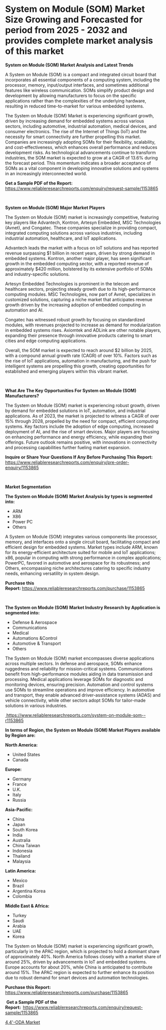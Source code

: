 <p><h1>System on Module (SOM) Market Size Growing and Forecasted for period from 2025 - 2032 and provides complete market analysis of this market</h1></p><p><strong>System on Module (SOM) Market Analysis and Latest Trends</strong></p>
<p><p>A System on Module (SOM) is a compact and integrated circuit board that incorporates all essential components of a computing system, including the processor, memory, input/output interfaces, and sometimes additional features like wireless communication. SOMs simplify product design and development by allowing manufacturers to focus on the specific applications rather than the complexities of the underlying hardware, resulting in reduced time-to-market for various embedded systems.</p><p>The System on Module (SOM) Market is experiencing significant growth, driven by increasing demand for embedded systems across various sectors, including automotive, industrial automation, medical devices, and consumer electronics. The rise of the Internet of Things (IoT) and the necessity for smart connectivity are further propelling this market. Companies are increasingly adopting SOMs for their flexibility, scalability, and cost-effectiveness, which enhances overall performance and reduces development risks. As technological advancements continue to transform industries, the SOM market is expected to grow at a CAGR of 13.6% during the forecast period. This momentum indicates a broader acceptance of SOMs as a vital component in developing innovative solutions and systems in an increasingly interconnected world.</p></p>
<p><strong>Get a Sample PDF of the Report:&nbsp;</strong> <a href="https://www.reliableresearchreports.com/enquiry/request-sample/1153865?utm_campaign=3012&utm_medium=2&utm_source=Github&utm_content=ia&utm_term=26032025&utm_id=system-on-module-som">https://www.reliableresearchreports.com/enquiry/request-sample/1153865</a></p>
<p>&nbsp;</p>
<p><strong>System on Module (SOM) Major Market Players</strong></p>
<p><p>The System on Module (SOM) market is increasingly competitive, featuring key players like Advantech, Kontron, Artesyn Embedded, MSC Technologies (Avnet), and Congatec. These companies specialize in providing compact, integrated computing solutions across various industries, including industrial automation, healthcare, and IoT applications.</p><p>Advantech leads the market with a focus on IoT solutions and has reported revenue surpassing $1 billion in recent years, driven by strong demand in embedded systems. Kontron, another major player, has seen significant growth in the embedded computing sector, with a reported revenue of approximately $420 million, bolstered by its extensive portfolio of SOMs and industry-specific solutions.</p><p>Artesyn Embedded Technologies is prominent in the telecom and healthcare sectors, projecting steady growth due to its high-performance computing modules. MSC Technologies, now part of Avnet, specializes in customized solutions, capturing a niche market that anticipates revenue growth driven by the increasing adoption of embedded computing in automation and AI.</p><p>Congatec has witnessed robust growth by focusing on standardized modules, with revenues projected to increase as demand for modularization in embedded systems rises. Axiomtek and ADLink are other notable players, expanding their presence through innovative products catering to smart cities and edge computing applications.</p><p>Overall, the SOM market is expected to reach around $2 billion by 2025, with a compound annual growth rate (CAGR) of over 10%. Factors such as the rise of IoT applications, automation in manufacturing, and the push for intelligent systems are propelling this growth, creating opportunities for established and emerging players within this vibrant market.</p></p>
<p>&nbsp;</p>
<p><strong>What Are The Key Opportunities For System on Module (SOM) Manufacturers?</strong></p>
<p><p>The System on Module (SOM) market is experiencing robust growth, driven by demand for embedded solutions in IoT, automation, and industrial applications. As of 2023, the market is projected to witness a CAGR of over 15% through 2028, propelled by the need for compact, efficient computing systems. Key factors include the adoption of edge computing, increased deployment of AI, and the rise of smart devices. Major players are focusing on enhancing performance and energy efficiency, while expanding their offerings. Future outlook remains positive, with innovations in connectivity and processing capabilities further fueling market expansion.</p></p>
<p><strong>Inquire or Share Your Questions If Any Before Purchasing This Report:</strong> <a href="https://www.reliableresearchreports.com/enquiry/pre-order-enquiry/1153865?utm_campaign=3012&utm_medium=2&utm_source=Github&utm_content=ia&utm_term=26032025&utm_id=system-on-module-som">https://www.reliableresearchreports.com/enquiry/pre-order-enquiry/1153865</a></p>
<p>&nbsp;</p>
<p><strong>Market Segmentation</strong></p>
<p><strong>The System on Module (SOM) Market Analysis by types is segmented into:</strong></p>
<p><ul><li>ARM</li><li>X86</li><li>Power PC</li><li>Others</li></ul></p>
<p><p>A System on Module (SOM) integrates various components like processor, memory, and interfaces onto a single circuit board, facilitating compact and efficient design for embedded systems. Market types include ARM, known for its energy-efficient architecture suited for mobile and IoT applications; x86, popular in computing with strong performance in complex applications; PowerPC, favored in automotive and aerospace for its robustness; and Others, encompassing niche architectures catering to specific industry needs, enhancing versatility in system design.</p></p>
<p><strong>Purchase this Report:&nbsp;</strong><a href="https://www.reliableresearchreports.com/purchase/1153865?utm_campaign=3012&utm_medium=2&utm_source=Github&utm_content=ia&utm_term=26032025&utm_id=system-on-module-som">https://www.reliableresearchreports.com/purchase/1153865</a></p>
<p>&nbsp;</p>
<p><strong>The System on Module (SOM) Market Industry Research by Application is segmented into:</strong></p>
<p><ul><li>Defense & Aerospace</li><li>Communications</li><li>Medical</li><li>Automations &Control</li><li>Automotive & Transport</li><li>Others</li></ul></p>
<p><p>The System on Module (SOM) market encompasses diverse applications across multiple sectors. In defense and aerospace, SOMs enhance ruggedness and reliability for mission-critical systems. Communications benefit from high-performance modules aiding in data transmission and processing. Medical applications leverage SOMs for diagnostic and monitoring devices, ensuring precision. Automation and control systems use SOMs to streamline operations and improve efficiency. In automotive and transport, they enable advanced driver-assistance systems (ADAS) and vehicle connectivity, while other sectors adopt SOMs for tailor-made solutions in various industries.</p></p>
<p><a href="https://www.reliableresearchreports.com/system-on-module-som--r1153865?utm_campaign=3012&utm_medium=2&utm_source=Github&utm_content=ia&utm_term=26032025&utm_id=system-on-module-som">&nbsp;https://www.reliableresearchreports.com/system-on-module-som--r1153865</a></p>
<p><strong>In terms of Region, the System on Module (SOM) Market Players available by Region are:</strong></p>
<p>
    <p> <strong> North America: </strong>
        <ul>
            <li>United States</li>
            <li>Canada</li>
        </ul>
        </p> 
    <p> <strong> Europe: </strong>
        <ul>
            <li>Germany</li>
            <li>France</li>
            <li>U.K.</li>
            <li>Italy</li>
            <li>Russia</li>
        </ul>
        </p> 
    <p> <strong> Asia-Pacific: </strong>
        <ul>
            <li>China</li>
            <li>Japan</li>
            <li>South Korea</li>
            <li>India</li>
            <li>Australia</li>
            <li>China Taiwan</li>
            <li>Indonesia</li>
            <li>Thailand</li>
            <li>Malaysia</li>
        </ul>
        </p> 
    <p> <strong> Latin America: </strong>
        <ul>
            <li>Mexico</li>
            <li>Brazil</li>
            <li>Argentina Korea</li>
            <li>Colombia</li>
        </ul>
        </p> 
    <p> <strong> Middle East & Africa: </strong>
        <ul>
            <li>Turkey</li>
            <li>Saudi</li>
            <li>Arabia</li>
            <li>UAE</li>
            <li>Korea</li>
        </ul>
    </p>
    </p>
<p><p>The System on Module (SOM) market is experiencing significant growth, particularly in the APAC region, which is projected to hold a dominant share of approximately 40%. North America follows closely with a market share of around 25%, driven by advancements in IoT and embedded systems. Europe accounts for about 20%, while China is anticipated to contribute around 15%. The APAC region is expected to further enhance its position due to robust demand for smart devices and automation technologies.</p></p>
<p><strong>Purchase this Report: </strong><a href="https://www.reliableresearchreports.com/purchase/1153865?utm_campaign=3012&utm_medium=2&utm_source=Github&utm_content=ia&utm_term=26032025&utm_id=system-on-module-som">https://www.reliableresearchreports.com/purchase/1153865</a></p>
<p>&nbsp;<strong>Get a Sample PDF of the Report:&nbsp;&nbsp;</strong><a href="https://www.reliableresearchreports.com/enquiry/request-sample/1153865?utm_campaign=3012&utm_medium=2&utm_source=Github&utm_content=ia&utm_term=26032025&utm_id=system-on-module-som">https://www.reliableresearchreports.com/enquiry/request-sample/1153865</a></p>
<p><strong></strong></p>
<p><p><a href="https://github.com/beroxiluwaya/Market-Research-Report-List-1/blob/main/44-oda-market.md?utm_campaign=3012&utm_medium=2&utm_source=Github&utm_content=ia&utm_term=26032025&utm_id=system-on-module-som">4,4'-ODA Market</a></p></p>
